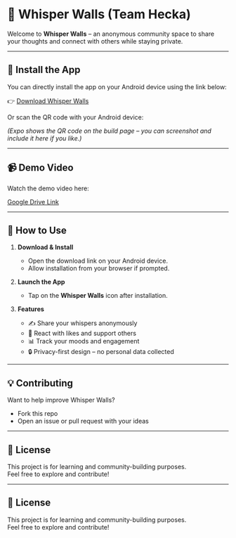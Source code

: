 # 📱 Whisper Walls (Team Hecka)

Welcome to **Whisper Walls** – an anonymous community space to share your thoughts and connect with others while staying private.

---

## 🚀 Install the App

You can directly install the app on your Android device using the link below:

👉 [Download Whisper Walls](https://expo.dev/accounts/simran1patra/projects/my-app/builds/c3adbc72-025d-4fb7-a294-29baf20cbdea)

Or scan the QR code with your Android device:

*(Expo shows the QR code on the build page – you can screenshot and include it here if you like.)*

---

## 📹 Demo Video

Watch the demo video here:

[Google Drive Link](https://drive.google.com/drive/folders/1rbo16vVjEWPG9qost_WqYH7LgBxKuIRd?usp=sharing)

---

## 📖 How to Use

1. **Download & Install**  
   - Open the download link on your Android device.  
   - Allow installation from your browser if prompted.

2. **Launch the App**  
   - Tap on the **Whisper Walls** icon after installation.

3. **Features**  
   - ✍️ Share your whispers anonymously  
   - 💙 React with likes and support others  
   - 📊 Track your moods and engagement  
   - 🔒 Privacy-first design – no personal data collected

---

## 💡 Contributing

Want to help improve Whisper Walls?  
- Fork this repo  
- Open an issue or pull request with your ideas

---

## 📜 License

This project is for learning and community-building purposes.  
Feel free to explore and contribute!

---

## 📜 License

This project is for learning and community-building purposes.  
Feel free to explore and contribute!  
